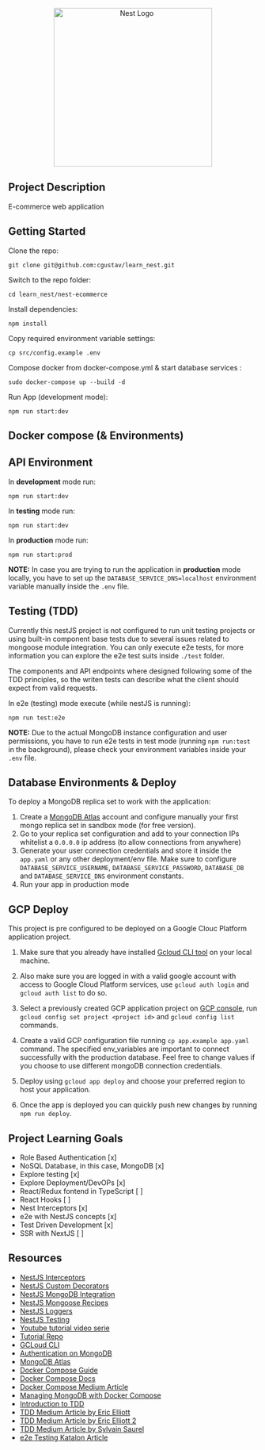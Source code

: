 <p align="center">
  <a href="http://nestjs.com/" target="blank"><img src="https://nestjs.com/img/logo_text.svg" width="320" alt="Nest Logo" /></a>
</p>

## Project Description

E-commerce web application

## Getting Started

Clone the repo:

`git clone git@github.com:cgustav/learn_nest.git`

Switch to the repo folder:

`cd learn_nest/nest-ecommerce`

Install dependencies:

`npm install`

Copy required environment variable settings:

`cp src/config.example .env`

Compose docker from docker-compose.yml & start database services :

`sudo docker-compose up --build -d`

Run App (development mode):

`npm run start:dev`

## Docker compose (& Environments)

## API Environment

In **development** mode run:

`npm run start:dev`

In **testing** mode run:

`npm run start:dev`

In **production** mode run:

`npm run start:prod`

**NOTE:** In case you are trying to run the application in **production** mode locally, you have to set up the `DATABASE_SERVICE_DNS=localhost` environment variable manually inside the `.env` file.

## Testing (TDD)

Currently this nestJS project is not configured to run unit testing projects or using built-in component base tests due to several issues related to mongoose module integration. You can only execute e2e tests, for more information you can explore the e2e test suits inside `./test` folder.

The components and API endpoints where designed following some of the TDD principles, so the writen tests can describe what the client should expect from valid requests.

In e2e (testing) mode execute (while nestJS is running):

`npm run test:e2e`

**NOTE:** Due to the actual MongoDB instance configuration and user permissions, you have to run e2e tests in test mode (running `npm run:test` in the background), please check your environment variables inside your `.env` file.

## Database Environments & Deploy

To deploy a MongoDB replica set to work with the application:

1. Create a [MongoDB Atlas](https://www.mongodb.com/cloud/atlas) account and configure manually your first mongo replica set in sandbox mode (for free version).
2. Go to your replica set configuration and add to your connection IPs whitelist a `0.0.0.0` ip address (to allow connections from anywhere)
3. Generate your user connection credentials and store it inside the `app.yaml` or any other deployment/env file. Make sure to configure `DATABASE_SERVICE_USERNAME`, `DATABASE_SERVICE_PASSWORD`, `DATABASE_DB` and `DATABASE_SERVICE_DNS` environment constants.
4. Run your app in production mode

## GCP Deploy

This project is pre configured to be deployed on a Google Clouc Platform application project.

1. Make sure that you already have installed [Gcloud CLI tool](https://cloud.google.com/sdk/install) on your local machine.

2. Also make sure you are logged in with a valid google account with access to Google Cloud Platform services, use `gcloud auth login` and `gcloud auth list` to do so.

3. Select a previously created GCP application project on [GCP console](), run `gcloud config set project <project id>` and `gcloud config list` commands.

4. Create a valid GCP configuration file running `cp app.example app.yaml` command. The specified env_variables are important to connect successfully with the production database. Feel free to change values if you choose to use different mongoDB connection credentials.

5. Deploy using `gcloud app deploy` and choose your preferred region to host your application.

6. Once the app is deployed you can quickly push new changes by running `npm run deploy`.

## Project Learning Goals

- Role Based Authentication [x]
- NoSQL Database, in this case, MongoDB [x]
- Explore testing [x]
- Explore Deployment/DevOPs [x]
- React/Redux fontend in TypeScript [ ]
- React Hooks [ ]
- Nest Interceptors [x]
- e2e with NestJS concepts [x]
- Test Driven Development [x]
- SSR with NextJS [ ]

## Resources

- [NestJS Interceptors](https://docs.nestjs.com/interceptors)
- [NestJS Custom Decorators](https://docs.nestjs.com/custom-decorators)
- [NestJS MongoDB Integration](https://docs.nestjs.com/techniques/mongodb)
- [NestJS Mongoose Recipes](https://docs.nestjs.com/recipes/mongodb)
- [NestJS Loggers](https://docs.nestjs.com/techniques/logger)
- [NestJS Testing](https://docs.nestjs.com/fundamentals/testing)
- [Youtube tutorial video serie](https://www.youtube.com/watch?v=-8Q62rTswSQ&list=PLBeQxJQNprbiykCyVNcSExTgytMMjSjnQ)
- [Tutorial Repo](https://github.com/kelvin-mai/nest-commerce)
- [GCLoud CLI](https://cloud.google.com/sdk/docs/initializing)
- [Authentication on MongoDB](https://medium.com/mongoaudit/how-to-enable-authentication-on-mongodb-b9e8a924efac)
- [MongoDB Atlas](https://www.mongodb.com/cloud/atlas)
- [Docker Compose Guide](https://gabrieltanner.org/blog/docker-compose)
- [Docker Compose Docs](https://docs.docker.com/compose/gettingstarted/)
- [Docker Compose Medium Article](https://medium.com/rate-engineering/using-docker-containers-to-run-a-distributed-application-locally-eeabd360bca3)
- [Managing MongoDB with Docker Compose](https://medium.com/faun/managing-mongodb-on-docker-with-docker-compose-26bf8a0bbae3)
- [Introduction to TDD](http://agiledata.org/essays/tdd.html)
- [TDD Medium Article by Eric Elliott](https://medium.com/javascript-scene/tdd-changed-my-life-5af0ce099f80)
- [TDD Medium Article by Eric Elliott 2](https://medium.com/javascript-scene/testing-software-what-is-tdd-459b2145405c)
- [TDD Medium Article by Sylvain Saurel](https://medium.com/hackernoon/introduction-to-test-driven-development-tdd-61a13bc92d92)
- [e2e Testing Katalon Article](https://www.katalon.com/resources-center/blog/end-to-end-e2e-testing/)
